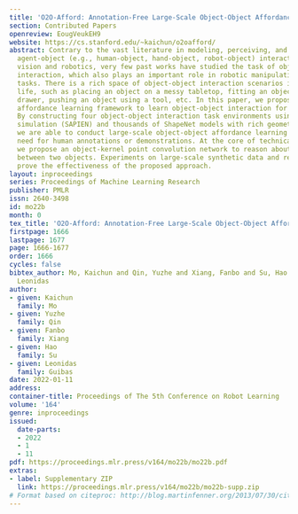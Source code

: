 ```yaml
---
title: 'O2O-Afford: Annotation-Free Large-Scale Object-Object Affordance Learning'
section: Contributed Papers
openreview: EougVeukEH9
website: https://cs.stanford.edu/~kaichun/o2oafford/
abstract: Contrary to the vast literature in modeling, perceiving, and understanding
  agent-object (e.g., human-object, hand-object, robot-object) interaction in computer
  vision and robotics, very few past works have studied the task of object-object
  interaction, which also plays an important role in robotic manipulation and planning
  tasks. There is a rich space of object-object interaction scenarios in our daily
  life, such as placing an object on a messy tabletop, fitting an object inside a
  drawer, pushing an object using a tool, etc. In this paper, we propose a unified
  affordance learning framework to learn object-object interaction for various tasks.
  By constructing four object-object interaction task environments using physical
  simulation (SAPIEN) and thousands of ShapeNet models with rich geometric diversity,
  we are able to conduct large-scale object-object affordance learning without the
  need for human annotations or demonstrations. At the core of technical contribution,
  we propose an object-kernel point convolution network to reason about detailed interaction
  between two objects. Experiments on large-scale synthetic data and real-world data
  prove the effectiveness of the proposed approach.
layout: inproceedings
series: Proceedings of Machine Learning Research
publisher: PMLR
issn: 2640-3498
id: mo22b
month: 0
tex_title: 'O2O-Afford: Annotation-Free Large-Scale Object-Object Affordance Learning'
firstpage: 1666
lastpage: 1677
page: 1666-1677
order: 1666
cycles: false
bibtex_author: Mo, Kaichun and Qin, Yuzhe and Xiang, Fanbo and Su, Hao and Guibas,
  Leonidas
author:
- given: Kaichun
  family: Mo
- given: Yuzhe
  family: Qin
- given: Fanbo
  family: Xiang
- given: Hao
  family: Su
- given: Leonidas
  family: Guibas
date: 2022-01-11
address:
container-title: Proceedings of The 5th Conference on Robot Learning
volume: '164'
genre: inproceedings
issued:
  date-parts:
  - 2022
  - 1
  - 11
pdf: https://proceedings.mlr.press/v164/mo22b/mo22b.pdf
extras:
- label: Supplementary ZIP
  link: https://proceedings.mlr.press/v164/mo22b/mo22b-supp.zip
# Format based on citeproc: http://blog.martinfenner.org/2013/07/30/citeproc-yaml-for-bibliographies/
---
```

